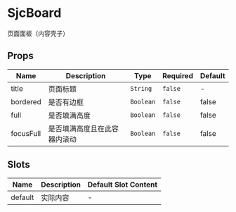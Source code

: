 # SjcBoard

页面面板（内容壳子）

## Props

<!-- @vuese:SjcBoard:props:start -->
|Name|Description|Type|Required|Default|
|---|---|---|---|---|
|title|页面标题|`String`|`false`|-|
|bordered|是否有边框|`Boolean`|`false`|false|
|full|是否填满高度|`Boolean`|`false`|false|
|focusFull|是否填满高度且在此容器内滚动|`Boolean`|`false`|false|

<!-- @vuese:SjcBoard:props:end -->


## Slots

<!-- @vuese:SjcBoard:slots:start -->
|Name|Description|Default Slot Content|
|---|---|---|
|default|实际内容|-|

<!-- @vuese:SjcBoard:slots:end -->


